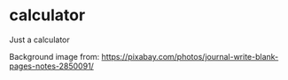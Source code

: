 # calculator
Just a calculator

Background image from: https://pixabay.com/photos/journal-write-blank-pages-notes-2850091/